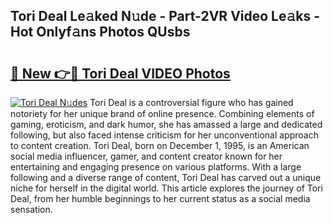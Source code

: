## Tori Deal Le𝚊ked N𝚞de - Part-2VR Video Le𝚊ks - Hot Onlyf𝚊ns Photos QUsbs

# <h2><a href="http://ab27679.deff.icu/?id=Tori+Deal">🔗 New 👉🔴 Tori Deal VIDEO Photos</a></h2>

[![Tori Deal N𝚞des](https://i.imgur.com/rIISA9y.gif)](http://ab27679.deff.icu/?id=Tori+Deal)
Tori Deal is a controversial figure who has gained notoriety for her unique brand of online presence. Combining elements of gaming, eroticism, and dark humor, she has amassed a large and dedicated following, but also faced intense criticism for her unconventional approach to content creation. Tori Deal, born on December 1, 1995, is an American social media influencer, gamer, and content creator known for her entertaining and engaging presence on various platforms. With a large following and a diverse range of content, Tori Deal has carved out a unique niche for herself in the digital world. This article explores the journey of Tori Deal, from her humble beginnings to her current status as a social media sensation.
